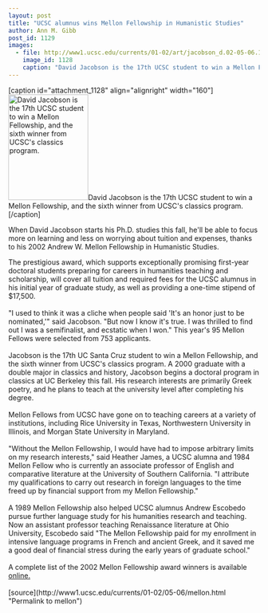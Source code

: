 ```yaml
---
layout: post
title: "UCSC alumnus wins Mellon Fellowship in Humanistic Studies"
author: Ann M. Gibb
post_id: 1129
images:
  - file: http://www1.ucsc.edu/currents/01-02/art/jacobson_d.02-05-06.160.jpg
    image_id: 1128
    caption: "David Jacobson is the 17th UCSC student to win a Mellon Fellowship, and the sixth winner from UCSC's classics program."
---
```


[caption id="attachment_1128" align="alignright" width="160"]<a href="http://localhost/mysite/wp-content/uploads/2002/05/jacobson_d.02-05-06.160.jpg"><img class="size-full wp-image-1128" src="http://localhost/mysite/wp-content/uploads/2002/05/jacobson_d.02-05-06.160.jpg" alt="David Jacobson is the 17th UCSC student to win a Mellon Fellowship, and the sixth winner from UCSC's classics program." width="160" height="212" /></a>David Jacobson is the 17th UCSC student to win a Mellon Fellowship, and the sixth winner from UCSC's classics program.[/caption]
<p>
  When David Jacobson starts his Ph.D. studies this fall, he'll be able to focus more on learning and less on worrying about tuition and expenses, thanks to his 2002 Andrew W. Mellon Fellowship in Humanistic Studies.
</p>The prestigious award, which supports exceptionally promising first-year doctoral students preparing for careers in humanities teaching and scholarship, will cover all tuition and required fees for the UCSC alumnus in his initial year of graduate study, as well as providing a one-time stipend of $17,500.<br>
<br>
"I used to think it was a cliche when people said 'It's an honor just to be nominated,'" said Jacobson. "But now I know it's true. I was thrilled to find out I was a semifinalist, and ecstatic when I won." This year's 95 Mellon Fellows were selected from 753 applicants.<br>
<br>
Jacobson is the 17th UC Santa Cruz student to win a Mellon Fellowship, and the sixth winner from UCSC's classics program. A 2000 graduate with a double major in classics and history, Jacobson begins a doctoral program in classics at UC Berkeley this fall. His research interests are primarily Greek poetry, and he plans to teach at the university level after completing his degree.<br>
<br>
Mellon Fellows from UCSC have gone on to teaching careers at a variety of institutions, including Rice University in Texas, Northwestern University in Illinois, and Morgan State University in Maryland.<br>
<br>
"Without the Mellon Fellowship, I would have had to impose arbitrary limits on my research interests," said Heather James, a UCSC alumna and 1984 Mellon Fellow who is currently an associate professor of English and comparative literature at the University of Southern California. "I attribute my qualifications to carry out research in foreign languages to the time freed up by financial support from my Mellon Fellowship."<br>
<br>
A 1989 Mellon Fellowship also helped UCSC alumnus Andrew Escobedo pursue further language study for his humanities research and teaching. Now an assistant professor teaching Renaissance literature at Ohio University, Escobedo said "The Mellon Fellowship paid for my enrollment in intensive language programs in French and ancient Greek, and it saved me a good deal of financial stress during the early years of graduate school."<br>
<br>
A complete list of the 2002 Mellon Fellowship award winners is available <a href="http://www.woodrow.org/mellon/2002_winners.html">online.</a><br>
<br>
[source](http://www1.ucsc.edu/currents/01-02/05-06/mellon.html "Permalink to mellon")
